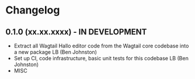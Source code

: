 # Changelog

## 0.1.0 (xx.xx.xxxx) - IN DEVELOPMENT

- Extract all Wagtail Hallo editor code from the Wagtail core codebase into a new package LB (Ben Johnston)
- Set up CI, code infrastructure, basic unit tests for this codebase LB (Ben Johnston)
- MISC
